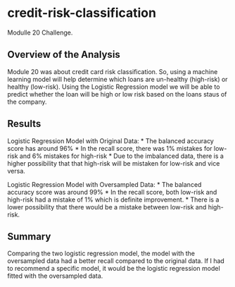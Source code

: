# credit-risk-classification
Modulle 20 Challenge. 

## Overview of the Analysis
    
Module 20 was about credit card risk classification. So, using a machine learning model will help determine which loans are un-healthy (high-risk) or healthy (low-risk). Using the Logistic Regression model we will be able to predict whether the loan will be high or low risk based on the loans staus of the company.

## Results

Logistic Regression Model with Original Data: 
    * The balanced accuracy score has around 96%
    * In the recall score, there was 1% mistakes for low-risk and 6% mistakes for high-risk
    * Due to the imbalanced data, there is a higher possibility that that high-risk will be mistaken for low-risk and vice versa. 

Logistic Regression Model with Oversampled Data:
    * The balanced accuracy score was around 99% 
    * In the recall score, both low-risk and high-risk had a mistake of 1% which is definite improvement. 
    * There is a lower possibility that there would be a mistake between low-risk and high-risk. 

## Summary

Comparing the two logistic regression model, the model with the oversampled data had a better recall compared to the original data. If I had to recommend a specific model, it would be the logistic regression model fitted with the oversampled data. 
